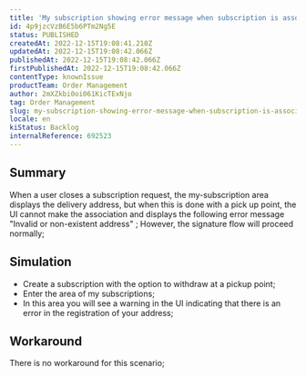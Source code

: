 ```yaml
---
title: 'My subscription showing error message when subscription is associated with a pick up point'
id: 4p9jzcVzB6E5b6PTm2Ng5E
status: PUBLISHED
createdAt: 2022-12-15T19:08:41.210Z
updatedAt: 2022-12-15T19:08:42.066Z
publishedAt: 2022-12-15T19:08:42.066Z
firstPublishedAt: 2022-12-15T19:08:42.066Z
contentType: knownIssue
productTeam: Order Management
author: 2mXZkbi0oi061KicTExNjo
tag: Order Management
slug: my-subscription-showing-error-message-when-subscription-is-associated-with-a-pick-up-point
locale: en
kiStatus: Backlog
internalReference: 692523
---
```


## Summary



When a user closes a subscription request, the my-subscription area displays the delivery address, but when this is done with a pick up point, the UI cannot make the association and displays the following error message "Invalid or non-existent address" ; However, the signature flow will proceed normally;


##

## Simulation




- Create a subscription with the option to withdraw at a pickup point;
- Enter the area of my subscriptions;
- In this area you will see a warning in the UI indicating that there is an error in the registration of your address;


##

## Workaround



There is no workaround for this scenario;

